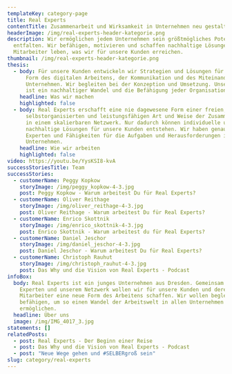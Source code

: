 ```yaml
---
templateKey: category-page
title: Real Experts
contentTitle: Zusammenarbeit und Wirksamkeit in Unternehmen neu gestalten
headerImage: /img/real-experts-header-kategorie.png
description: Wir ermöglichen jedem Unternehmen sein größtmögliches Potential zu
  entfalten. Wir befähigen, motivieren und schaffen nachhaltige Lösungen. Unsere
  Mitarbeiter leben, was wir für unsere Kunden erreichen.
thumbnail: /img/real-experts-header-kategorie.png
thesis:
  - body: Für unsere Kunden entwickeln wir Strategien und Lösungen für eine neue
      Form des digitalen Arbeitens, der Kommunikation und des Miteinanders im
      Unternehmen. Wir begleiten bei der Konzeption und Umsetzung. Unser Ziel
      ist ein nachhaltiger Wandel und die Befähigung jeder Organisation.
    headline: Was wir machen
    highlighted: false
  - body: Real Experts erschafft eine nie dagewesene Form einer freien,
      selbstorganisierten und leistungsfähigen Art und Weise der Zusammenarbeit
      in einem skalierbaren Netzwerk. Nur dadurch können individuelle und
      nachhaltige Lösungen für unsere Kunden entstehen. Wir haben genau die
      Experten und Fähigkeiten für die Aufgaben und Herausforderungen in Ihrem
      Unternehmen.
    headline: Wie wir arbeiten
    highlighted: false
video: https://youtu.be/YysKSI8-kvA
successStoriesTitle: Team
successStories:
  - customerName: Peggy Kopkow
    storyImage: /img/peggy_kopkow-4-3.jpg
    post: Peggy Kopkow - Warum arbeitest Du für Real Experts?
  - customerName: Oliver Reithage
    storyImage: /img/oliver_reithage-4-3.jpg
    post: Oliver Reithage - Warum arbeitest Du für Real Experts?
  - customerName: Enrico Skottnik
    storyImage: /img/enrico_skottnik-4-3.jpg
    post: Enrico Skottnik - Warum arbeitest du für Real Experts?
  - customerName: Daniel Jeschor
    storyImage: /img/daniel_jeschor-4-3.jpg
    post: Daniel Jeschor - Warum arbeitest Du für Real Experts?
  - customerName: Christoph Rauhut
    storyImage: /img/christoph_rauhut-4-3.jpg
    post: Das Why und die Vision von Real Experts - Podcast
infoBox:
  body: Real Experts ist ein junges Unternehmen aus Dresden. Gemeinsam mit unseren
    Experten und unserem Netzwerk wollen wir für unsere Kunden und deren
    Mitarbeiter eine neue Form des Arbeitens schaffen. Wir wollen begleiten und
    befähigen, um so einen Wandel der Arbeitswelt in allen Unternehmen zu
    ermöglichen.
  headline: Über uns
  image: /img/IMG_4017_3.jpg
statements: []
relatedPosts:
  - post: Real Experts - Der Beginn einer Reise
  - post: Das Why und die Vision von Real Experts - Podcast
  - post: "Neue Wege gehen und #SELBERgroß sein"
slug: category/real-experts
---
```

